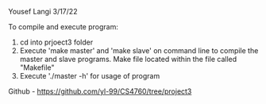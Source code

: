 Yousef Langi 3/17/22

To compile and execute program:
1. cd into prjoect3 folder
2. Execute 'make master' and 'make slave' on command line to compile the master and slave programs. Make file located within the file called "Makefile" 
3. Execute './master -h' for usage of program

Github - https://github.com/yl-99/CS4760/tree/project3